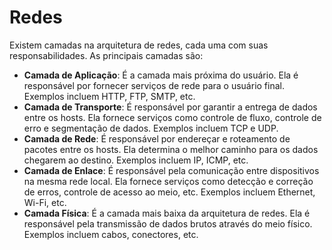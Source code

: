 # Redes

Existem camadas na arquitetura de redes, cada uma com suas responsabilidades. As principais camadas são:
- **Camada de Aplicação**: É a camada mais próxima do usuário. Ela é responsável por fornecer serviços de rede para o usuário final. Exemplos incluem HTTP, FTP, SMTP, etc.
- **Camada de Transporte**: É responsável por garantir a entrega de dados entre os hosts. Ela fornece serviços como controle de fluxo, controle de erro e segmentação de dados. Exemplos incluem TCP e UDP.
- **Camada de Rede**: É responsável por endereçar e roteamento de pacotes entre os hosts. Ela determina o melhor caminho para os dados chegarem ao destino. Exemplos incluem IP, ICMP, etc.
- **Camada de Enlace**: É responsável pela comunicação entre dispositivos na mesma rede local. Ela fornece serviços como detecção e correção de erros, controle de acesso ao meio, etc. Exemplos incluem Ethernet, Wi-Fi, etc.
- **Camada Física**: É a camada mais baixa da arquitetura de redes. Ela é responsável pela transmissão de dados brutos através do meio físico. Exemplos incluem cabos, conectores, etc.